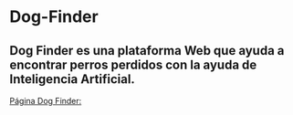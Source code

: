 # Dog-Finder
## Dog Finder es una plataforma Web que ayuda a encontrar perros perdidos con la ayuda de Inteligencia Artificial.
[Página Dog Finder:](https://dogfinder.com.mx/)
